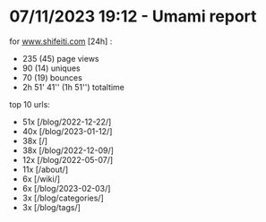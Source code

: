 # 07/11/2023 19:12 - Umami report
for www.shifeiti.com [24h] :

 - 235 (45) page views
 - 90 (14) uniques
 - 70 (19) bounces
 - 2h 51' 41'' (1h 51'') totaltime


top 10 urls:
 - 51x [/blog/2022-12-22/]
 - 40x [/blog/2023-01-12/]
 - 38x [/]
 - 38x [/blog/2022-12-09/]
 - 12x [/blog/2022-05-07/]
 - 11x [/about/]
 - 6x [/wiki/]
 - 6x [/blog/2023-02-03/]
 - 3x [/blog/categories/]
 - 3x [/blog/tags/]


